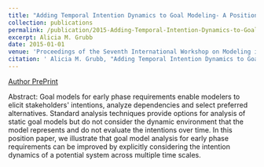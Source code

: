 ```yaml
---
title: "Adding Temporal Intention Dynamics to Goal Modeling- A Position Paper"
collection: publications
permalink: /publication/2015-Adding-Temporal-Intention-Dynamics-to-Goal-Modeling-A-Position-Paper
excerpt: Alicia M. Grubb
date: 2015-01-01
venue: 'Proceedings of the Seventh International Workshop on Modeling in Software Engineering MiSE'
citation: ' Alicia M. Grubb, "Adding Temporal Intention Dynamics to Goal Modeling- A Position Paper." Proceedings of the Seventh International Workshop on Modeling in Software Engineering MiSE, 2015.'
---
```

[Author PrePrint](http://www.cs.toronto.edu/~amgrubb/archive/MiSE-2015.pdf)

Abstract: Goal models for early phase requirements enable modelers to elicit stakeholders' intentions, analyze dependencies and select preferred alternatives. Standard analysis techniques provide options for analysis of static goal models but do not consider the dynamic environment that the model represents and do not evaluate the intentions over time. In this position paper, we illustrate that goal model analysis for early phase requirements can be improved by explicitly considering the intention dynamics of a potential system across multiple time scales.
